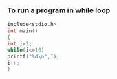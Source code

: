 ### To run a program in while loop
```C
include<stdio.h>
int main()
{
int i=1;
while(i<=10)
printf("%d\n",1);
i++;
} 
